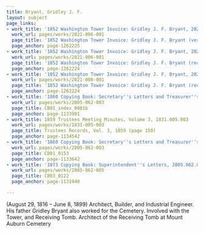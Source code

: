 ```yaml
---
title: Bryant, Gridley J. F.
layout: subject
page_links:
- work_title: '1852 Washington Tower Invoice: Gridley J. F. Bryant, 2021.006.001'
  work_url: pages/works/2021-006-001
  page_title: '1852 Washington Tower Invoice: Gridley J. F. Bryant (verso)'
  page_anchor: page-1262225
- work_title: '1852 Washington Tower Invoice: Gridley J. F. Bryant, 2021.006.001'
  work_url: pages/works/2021-006-001
  page_title: '1852 Washington Tower Invoice: Gridley J. F. Bryant (recto)'
  page_anchor: page-1262224
- work_title: '1852 Washington Tower Invoice: Gridley J. F. Bryant, 2021.006.001'
  work_url: pages/works/2021-006-001
  page_title: '1852 Washington Tower Invoice: Gridley J. F. Bryant (recto)'
  page_anchor: page-1262224
- work_title: '1860 Copying Book: Secretary''s Letters and Treasurer''s Letters, 2005.062.003  '
  work_url: pages/works/2005-062-003
  page_title: CB01_index_0001b
  page_anchor: page-1133991
- work_title: 1859 Trustees Meeting Minutes, Volume 3, 1831.005.003
  work_url: pages/works/1831-005-003
  page_title: Trustees Records, Vol. 3, 1859 (page 150)
  page_anchor: page-1134542
- work_title: '1860 Copying Book: Secretary''s Letters and Treasurer''s Letters, 2005.062.003  '
  work_url: pages/works/2005-062-003
  page_title: CB01_0153
  page_anchor: page-1133642
- work_title: '1873 Copying Book: Superintendent''s Letters, 2005.062.005'
  work_url: pages/works/2005-062-005
  page_title: CB03_0122
  page_anchor: page-1131940

---
```

<p>(August 29, 1816 – June 8, 1899) Architect, Builder, and Industrial Engineer. His father Gridley Bryant also worked for the Cemetery. Involved with the Tower, and Receiving Tomb. Architect of the Receiving Tomb at Mount Auburn Cemetery</p>